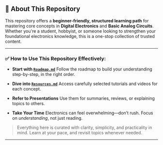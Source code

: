## 📖 About This Repository

This repository offers a **beginner-friendly, structured learning path** for mastering core concepts in **Digital Electronics** and **Basic Analog Circuits**. Whether you're a student, hobbyist, or someone looking to strengthen your foundational electronics knowledge, this is a one-stop collection of trusted content.

---

### ✅ How to Use This Repository Effectively:

* **Start with [`Roadmap.md`](./Roadmap.md)**
  Follow the roadmap to build your understanding step-by-step, in the right order.

* **Dive into [`Resources.md`](./Resources.md)**
  Access carefully selected tutorials and videos for each concept.

* **Refer to  Presentations**
  Use them for summaries, reviews, or explaining topics to others.

* **Take Your Time**
  Electronics can feel overwhelming—don’t rush. Focus on *understanding*, not just reading.

> Everything here is curated with clarity, simplicity, and practicality in mind. Learn at your pace, and revisit topics whenever needed.

---
